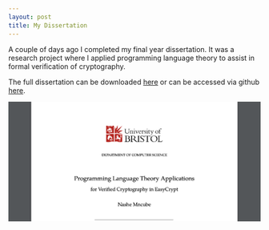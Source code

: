 ```yaml
---
layout: post
title: My Dissertation
---
```

A couple of days ago I completed my final year dissertation. It was a research project where I applied programming language theory to assist in formal verification of cryptography.

The full dissertation can be downloaded [here](/assets/diss-final.pdf) or can be accessed via github [here](https://github.com/nashpotato/diss-public).

![front](/assets/front.png)
